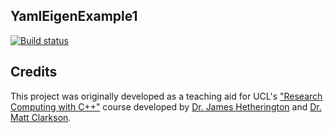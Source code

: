 YamlEigenExample1
-----------------

[![Build status](https://ci.appveyor.com/api/projects/status/s3780cotxm1ltnf0/branch/main?svg=true)](https://ci.appveyor.com/project/tomdodd4598/ucl-phas0100-yamleigenexample1)


Credits
-------

This project was originally developed as a teaching aid for UCL's ["Research Computing with C++"](http://rits.github-pages.ucl.ac.uk/research-computing-with-cpp/)
course developed by [Dr. James Hetherington](http://www.ucl.ac.uk/research-it-services/people/james)
and [Dr. Matt Clarkson](https://iris.ucl.ac.uk/iris/browse/profile?upi=MJCLA42).
